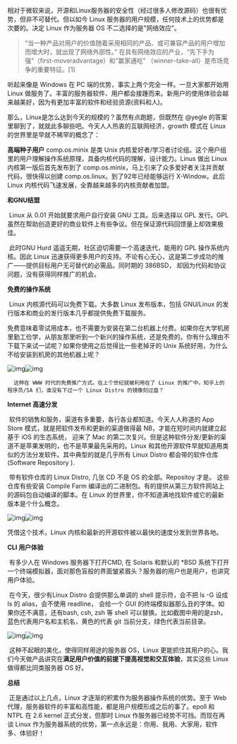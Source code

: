 相对于微软来说，开源和Linux服务器的安全性（经过很多人修改源码）也很有优势，但非不可替代。但以如今 Linux 服务器的用户规模，任何技术上的优势都是次要的。决定 Linux 作为服务器 OS 不二选择的是"网络效应"。

> “当一种产品对用户的价值随着采用相同的产品、或可兼容产品的用户增加而增大时，就出现了网络外部性。” 在具有网络效应的产业，“先下手为强”（first-moveradvantage）和“赢家通吃” （winner–take–all）是市场竞争的重要特征。[1]

听起来像是 Windows 在 PC 端的优势，事实上两个完全一样。一旦大家都开始用 Linux 做服务了。丰富的服务器软件、用户都会接踵而来。新用户的使用体验会越来越美好，因为有更加丰富的软件和经验资源(资料和人)。

那么，Linux是怎么达到今天的规模的？虽然有点跑题，但既然在 @yegle 的答案里聊到了，就就此多聊些吧。今天人人热衷的互联网经济，growth 模式在 Linux 的世界里是早就不稀罕的概念了：

**高端种子用户**
comp.os.minix 是类 Unix 内核爱好者/学习者讨论组。这个用户组里的用户理解操作系统原理，具备内核代码的理解，设计能力。Linus 做出 Linux 内核第一版后首先发布到了 comp.os.minix，马上引来了众多爱好者关注并贡献代码，很快得以创建 comp.os.linux。到了92年已经能够运行 X-Window。此后 Linux 内核代码飞速发展，全靠越来越多的内核贡献者加盟。

**和GNU结盟**

​    Linux 从 0.01 开始就要求用户自行安装 GNU 工具。后来选择以  GPL 发行。GPL 虽然在帮助创造更好的商业软件上有些争议。但在保证源代码回馈量上却效果极佳。

​    此时GNU Hurd 遥遥无期，社区迫切需要一个高速迭代，能用的 GPL 操作系统内核。因此 Linux 迅速获得更多用户的支持。不论有心无心，这是第二步成功的推广——提供目标用户无可替代的必需品。同时期的 386BSD， 却因为代码和协议问题，没有获得同样推广的机会。

**免费的操作系统**

​       Linux 内核源代码可以免费下载。大多数 Linux 发布版本，包括 GNU/Linux 的发行版本和商业的发行版本几乎都提供免费下载服务。

​       免费意味着零试用成本，也不需要为安装在第二台机器上付费。如果你在大学机房里勤工俭学，从朋友那里听到一个新兴的操作系统，还是免费的。你有什么理由不下载下来试一试呢？如果你使用之后觉得比一些老掉牙的 Unix 系统好用，为什么不给安装到机房的其他机器上呢？



![img](https://pic2.zhimg.com/50/de4b2b601ffbccb37440560621d20057_hd.jpg?source=1940ef5c)![img](https://pic2.zhimg.com/80/de4b2b601ffbccb37440560621d20057_720w.jpg?source=1940ef5c)


      这种在 WWW 时代的免费推广方式。在上个世纪就被利用在了 Linux 的推广中。知乎上的程序员/SA 们，谁没有下过一个 Linux Distro 的镜像刻过盘？



**Internet 高速分发**

​     软件的销售和服务，渠道有多重要，各行各业都知道。今天人人称道的 App Store 模式，就是把软件发布和更新的渠道做得最 NB，才能在短时间内就建立起基于 iOS 的生态系统， 迎来了 Mac 的第二次复兴。但是这种软件分发/更新的渠道不是苹果发明的，也不是苹果最先采用的。Linux 和其他开源软件早就知道用类似的方法分发软件。其中典型的就是几乎所有 Linux Distro 都会带的软件仓库(Software Repository ).

​     带有软件仓库的 Linux Distro, 几张 CD 不是 OS 的全部。Repositoy 才是。 这些仓库有些安装 Compile Farm 编译出的二进制包。有的提供从第三方软件网站上的源码包自动编译的脚本。在 Linux 的世界里，你不知道满地找软件或它的最新版本是个什么概念。

![img](https://pic2.zhimg.com/50/065ace93059ca2142a523c6d83f819f4_hd.jpg?source=1940ef5c)![img](https://pic2.zhimg.com/80/065ace93059ca2142a523c6d83f819f4_720w.jpg?source=1940ef5c)


   凭借这个技术，Linux 内核和最新的开源软件被以最快的速度分发到世界各地。



**CLI 用户体验**

​       有多少人在 Windows 服务器下打开CMD, 在 Solaris 和默认的 *BSD 系统下打开一个终端模拟器，面对那色盲般的界面皱紧眉头？服务器的用户也是用户，也讲究用户体验。

​       在今天，很少有Linux Distro 会提供那么单调的 shell 提示符，会不把 ls -G 设成ls 的 alias，会不使用 readline， 会给一个 GUI 的终端模拟器那么丑的字体。如果你还不满意，还有bash, csh, zsh 等 shell 可以替换。比如截图中用的是zsh，蓝色代表用户名和主机名，黄色的代表 git 当前分支，绿色代表当前目录。

![img](https://pic2.zhimg.com/50/8ed7e73e02ea68cb4fd20a57713f9dfd_hd.jpg?source=1940ef5c)![img](https://pic2.zhimg.com/80/8ed7e73e02ea68cb4fd20a57713f9dfd_720w.jpg?source=1940ef5c)

​      这种不起眼的美化，使得同样用途的服务器 OS，Linux 更能抓住其用户的心。我们今天做产品讲究在**满足用户价值的前提下提高视觉和交互体验**，其实这些 Linux 做得都比同类服务器 OS 好。



**总结**

​     正是通过以上几点，Linux 才逐渐的积累作为服务器操作系统的优势。至于 Web 代理，服务器软件的丰富和高性能，都是用户规模形成之后的事了。epoll 和 NTPL 在 2.6 kernel 正式分发，但那时 Linux 作服务器已经势不可挡。而现在再谈 Linux 作为服务器系统的优势，第一点永远是：你用、我用、大家用，软件多、体验好！